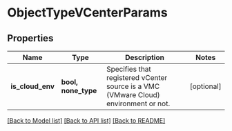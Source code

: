 # ObjectTypeVCenterParams


## Properties
Name | Type | Description | Notes
------------ | ------------- | ------------- | -------------
**is_cloud_env** | **bool, none_type** | Specifies that registered vCenter source is a VMC (VMware Cloud) environment or not. | [optional] 

[[Back to Model list]](../README.md#documentation-for-models) [[Back to API list]](../README.md#documentation-for-api-endpoints) [[Back to README]](../README.md)


